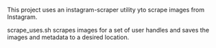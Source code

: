 This project uses an instagram-scraper utility yto scrape images from Instagram.

scrape_uses.sh scrapes images for a set of user handles and saves the images and metadata to a desired location.
